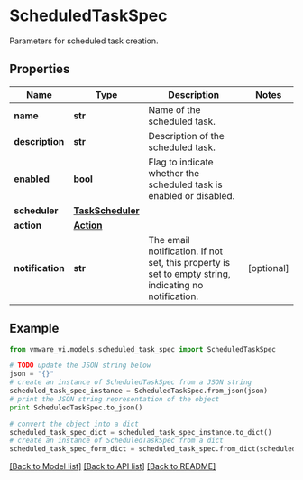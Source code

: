 # ScheduledTaskSpec

Parameters for scheduled task creation. 

## Properties
Name | Type | Description | Notes
------------ | ------------- | ------------- | -------------
**name** | **str** | Name of the scheduled task.  | 
**description** | **str** | Description of the scheduled task.  | 
**enabled** | **bool** | Flag to indicate whether the scheduled task is enabled or disabled.  | 
**scheduler** | [**TaskScheduler**](TaskScheduler.md) |  | 
**action** | [**Action**](Action.md) |  | 
**notification** | **str** | The email notification.  If not set, this property is set to empty string, indicating no notification.  | [optional] 

## Example

```python
from vmware_vi.models.scheduled_task_spec import ScheduledTaskSpec

# TODO update the JSON string below
json = "{}"
# create an instance of ScheduledTaskSpec from a JSON string
scheduled_task_spec_instance = ScheduledTaskSpec.from_json(json)
# print the JSON string representation of the object
print ScheduledTaskSpec.to_json()

# convert the object into a dict
scheduled_task_spec_dict = scheduled_task_spec_instance.to_dict()
# create an instance of ScheduledTaskSpec from a dict
scheduled_task_spec_form_dict = scheduled_task_spec.from_dict(scheduled_task_spec_dict)
```
[[Back to Model list]](../README.md#documentation-for-models) [[Back to API list]](../README.md#documentation-for-api-endpoints) [[Back to README]](../README.md)


